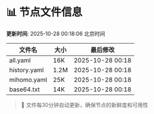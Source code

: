 # 📊 节点文件信息

**更新时间**: 2025-10-28 00:18:06 北京时间

| 文件名 | 大小 | 最后修改 |
|--------|------|----------|
| all.yaml | 16K | 2025-10-28 00:18 |
| history.yaml | 1.2M | 2025-10-28 00:18 |
| mihomo.yaml | 25K | 2025-10-28 00:18 |
| base64.txt | 14K | 2025-10-28 00:18 |

> 🔄 文件每30分钟自动更新，确保节点的新鲜度和可用性
